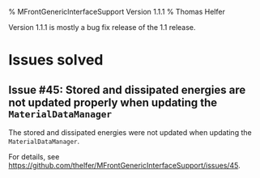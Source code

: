 % MFrontGenericInterfaceSupport Version 1.1.1
% Thomas Helfer

Version 1.1.1 is mostly a bug fix release of the 1.1
release.

# Issues solved

## Issue #45: Stored and dissipated energies are not updated properly when updating the `MaterialDataManager`

The stored and dissipated energies were not updated when updating the
`MaterialDataManager`.

For details, see <https://github.com/thelfer/MFrontGenericInterfaceSupport/issues/45>.
